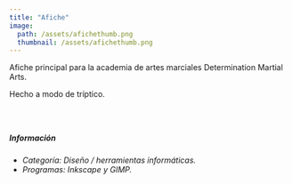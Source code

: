 ```yaml
---
title: "Afiche"
image: 
  path: /assets/afichethumb.png
  thumbnail: /assets/afichethumb.png
---
```


Afiche principal para la academia de artes marciales Determination Martial Arts.

Hecho a modo de tríptico.

<figure class="align-center">
  <a href="#"><img src="{{ site.url }}{{ site.baseurl }}/assets/afiche1.png" alt=""></a>
  <figcaption> </figcaption>
</figure>

<figure class="align-center">
  <a href="#"><img src="{{ site.url }}{{ site.baseurl }}/assets/afiche2.png" alt=""></a>
  <figcaption> </figcaption>
</figure>

<figure class="align-center">
  <a href="#"><img src="{{ site.url }}{{ site.baseurl }}/assets/afiche3.png" alt=""></a>
  <figcaption> </figcaption>
</figure>

##### _Información_
- _Categoría: Diseño / herramientas informáticas._
- _Programas: Inkscape y GIMP._
